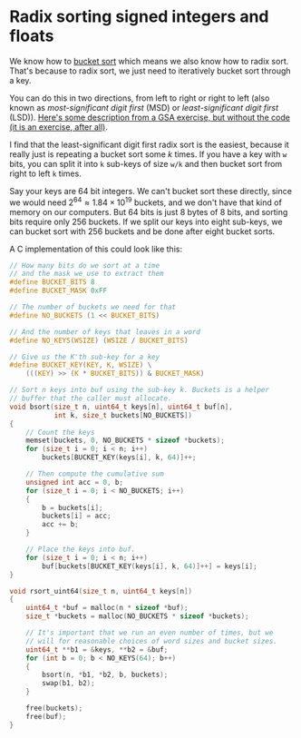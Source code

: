 # Radix sorting signed integers and floats

We know how to [bucket sort](https://github.com/birc-stormtroopers/bucket-sort) which means we also know how to radix sort. That's because to radix sort, we just need to iteratively bucket sort through a key.

You can do this in two directions, from left to right or right to left (also known as *most-significant digit first* (MSD) or *least-significant digit first* (LSD)). [Here's some description from a GSA exercise, but without the code (it is an exercise, after all)](https://github.com/birc-gsa/radix-sa).

I find that the least-significant digit first radix sort is the easiest, because it really just is repeating a bucket sort some $k$ times. If you have a key with `w` bits, you can split it into `k` sub-keys of size `w/k` and then bucket sort from right to left `k` times.

Say your keys are 64 bit integers. We can't bucket sort these directly, since we would need $2^{64} \approx 1.84\times 10^{19}$ buckets, and we don't have that kind of memory on our computers. But 64 bits is just 8 bytes of 8 bits, and sorting bits require only 256 buckets. If we split our keys into eight sub-keys, we can bucket sort with 256 buckets and be done after eight bucket sorts.

A C implementation of this could look like this:

```c
// How many bits do we sort at a time
// and the mask we use to extract them
#define BUCKET_BITS 8
#define BUCKET_MASK 0xFF

// The number of buckets we need for that
#define NO_BUCKETS (1 << BUCKET_BITS)

// And the number of keys that leaves in a word
#define NO_KEYS(WSIZE) (WSIZE / BUCKET_BITS)

// Give us the K'th sub-key for a key
#define BUCKET_KEY(KEY, K, WSIZE) \
    (((KEY) >> (K * BUCKET_BITS)) & BUCKET_MASK)

// Sort n keys into buf using the sub-key k. Buckets is a helper
// buffer that the caller must allocate.
void bsort(size_t n, uint64_t keys[n], uint64_t buf[n],
           int k, size_t buckets[NO_BUCKETS])
{
    // Count the keys
    memset(buckets, 0, NO_BUCKETS * sizeof *buckets);
    for (size_t i = 0; i < n; i++)
        buckets[BUCKET_KEY(keys[i], k, 64)]++;

    // Then compute the cumulative sum
    unsigned int acc = 0, b;
    for (size_t i = 0; i < NO_BUCKETS; i++)
    {
        b = buckets[i];
        buckets[i] = acc;
        acc += b;
    }

    // Place the keys into buf.
    for (size_t i = 0; i < n; i++)
        buf[buckets[BUCKET_KEY(keys[i], k, 64)]++] = keys[i];
}

void rsort_uint64(size_t n, uint64_t keys[n])
{
    uint64_t *buf = malloc(n * sizeof *buf);
    size_t *buckets = malloc(NO_BUCKETS * sizeof *buckets);

    // It's important that we run an even number of times, but we
    // will for reasonable choices of word sizes and bucket sizes.
    uint64_t **b1 = &keys, **b2 = &buf;
    for (int b = 0; b < NO_KEYS(64); b++)
    {
        bsort(n, *b1, *b2, b, buckets);
        swap(b1, b2);
    }

    free(buckets);
    free(buf);
}
```

